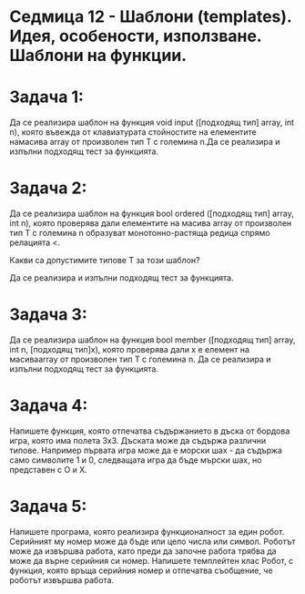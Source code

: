 # Седмица 12 - Шаблони (templates). Идея, особености, използване. Шаблони на функции.

Задача 1:
=
Да се реализира шаблон на функция void input ([подходящ тип] array, int n), която въвежда от клавиатурата стойностите на елементите намасива array от произволен тип T с големина n.Да се реализира и изпълни подходящ тест за функцията.

Задача 2:
=
Да се реализира шаблон на функция bool ordered ([подходящ тип] array, int n), която проверява дали елементите на масива array от произволен тип T с големина n образуват монотонно-растяща редица
спрямо релацията <.
    
Какви са допустимите типове T за този шаблон?

Да се реализира и изпълни подходящ тест за функцията.

Задача 3:
=
Да се реализира шаблон на функция bool member ([подходящ тип] array, int n, [подходящ тип]x), която проверява дали x е елемент на масиваarray от произволен тип T с големина n.
Да се реализира и изпълни подходящ тест за функцията.

Задача 4:
=
Напишете функция, която отпечатва съдържанието в дъска от бордова игра, която има полета 3х3. Дъската може да съдържа различни типове. 
Например първата игра може да е морски шах - да съдържа само символите 1 и 0, следващата игра да бъде мърски шах, но представен с O и Х.


Задача 5:
=
Напишете програма, която реализира функционалност за един робот. Серийният му номер може да бъде или цело числа или символ. Роботът може да извършва работа, като преди да започне работа трябва да може да върне серийния си номер.
Напишете темплейтен клас Робот, с функция, която връща серийния номер и отпечатва съобщение, че роботът извършва работа.
